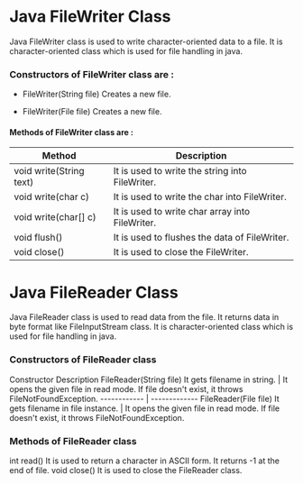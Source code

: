 # Java FileWriter Class
Java FileWriter class is used to write character-oriented data to a file.
It is character-oriented class which is used for file handling in java.
### Constructors of FileWriter class are :
* FileWriter(String file)	Creates a new file.   
- FileWriter(File file)	Creates a new file.

#### Methods of FileWriter class are :


Method |	Description
------------ | -------------
void write(String text)	| It is used to write the string into FileWriter.
void write(char c)	| It is used to write the char into FileWriter.
void write(char[] c)	| It is used to write char array into FileWriter.
void flush() |	It is used to flushes the data of FileWriter.
void close() |	It is used to close the FileWriter.

# Java FileReader Class
Java FileReader class is used to read data from the file. It returns data in byte format like FileInputStream class.
It is character-oriented class which is used for file handling in java.

### Constructors of FileReader class
Constructor	Description
FileReader(String file)	It gets filename in string. | It opens the given file in read mode. If file doesn't exist, it throws FileNotFoundException.
------------ | -------------
FileReader(File file)	It gets filename in file instance. | It opens the given file in read mode. If file doesn't exist, it throws FileNotFoundException.
### Methods of FileReader class

int read()	It is used to return a character in ASCII form. It returns -1 at the end of file.
void close()	It is used to close the FileReader class.
